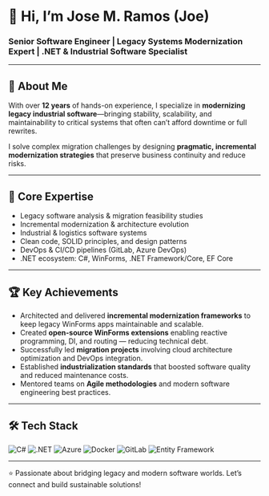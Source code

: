 # 👋 Hi, I’m **Jose M. Ramos (Joe)**

### Senior Software Engineer | Legacy Systems Modernization Expert | .NET & Industrial Software Specialist

---
## 🚀 About Me

With over **12 years** of hands-on experience, I specialize in **modernizing legacy industrial software**—bringing stability, scalability, and maintainability to critical systems that often can’t afford downtime or full rewrites.

I solve complex migration challenges by designing **pragmatic, incremental modernization strategies** that preserve business continuity and reduce risks.

---

## 🎯 Core Expertise

- Legacy software analysis & migration feasibility studies  
- Incremental modernization & architecture evolution  
- Industrial & logistics software systems  
- Clean code, SOLID principles, and design patterns  
- DevOps & CI/CD pipelines (GitLab, Azure DevOps)  
- .NET ecosystem: C#, WinForms, .NET Framework/Core, EF Core

---

## 🏆 Key Achievements

- Architected and delivered **incremental modernization frameworks** to keep legacy WinForms apps maintainable and scalable.  
- Created **open-source WinForms extensions** enabling reactive programming, DI, and routing — reducing technical debt.  
- Successfully led **migration projects** involving cloud architecture optimization and DevOps integration.  
- Established **industrialization standards** that boosted software quality and reduced maintenance costs.  
- Mentored teams on **Agile methodologies** and modern software engineering best practices.

---

## 🛠️ Tech Stack

![C#](https://img.shields.io/badge/-C%23-239120?logo=c-sharp&logoColor=white) 
![.NET](https://img.shields.io/badge/-.NET-512BD4?logo=.net&logoColor=white)
![Azure](https://img.shields.io/badge/-Azure-0078D4?logo=microsoft-azure&logoColor=white)
![Docker](https://img.shields.io/badge/-Docker-2496ED?logo=docker&logoColor=white)
![GitLab](https://img.shields.io/badge/-GitLab-FCA121?logo=gitlab&logoColor=white)
![Entity Framework](https://img.shields.io/badge/-EF_Core-512BD4?logo=entity-framework&logoColor=white)

---

⭐ Passionate about bridging legacy and modern software worlds. Let’s connect and build sustainable solutions!

